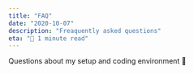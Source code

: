 ```yaml
---
title: "FAQ"
date: "2020-10-07"
description: "Freaquently asked questions"
eta: "🍣 1 minute read"
---
```


Questions about my setup and coding environment 👥
